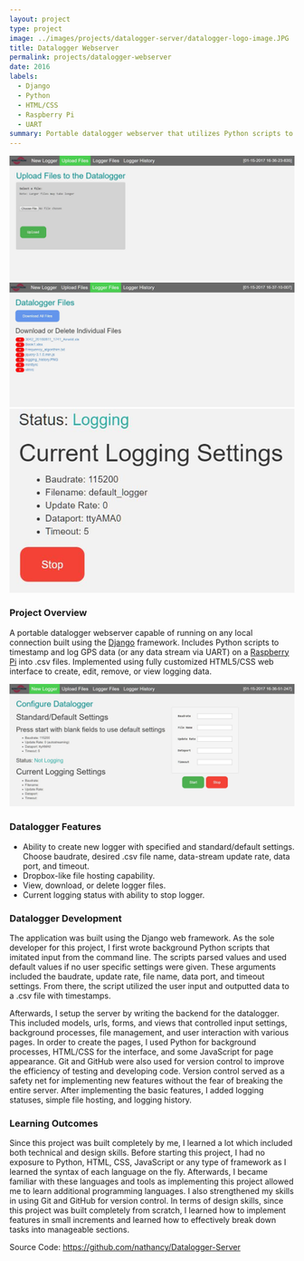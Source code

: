 ```yaml
---
layout: project
type: project
image: ../images/projects/datalogger-server/datalogger-logo-image.JPG
title: Datalogger Webserver 
permalink: projects/datalogger-webserver
date: 2016
labels:
  - Django 
  - Python 
  - HTML/CSS
  - Raspberry Pi
  - UART
summary: Portable datalogger webserver that utilizes Python scripts to timestamp and log GPS data via UART on a Raspberry Pi 3 into .csv files. 
---
```

<div class="ui small rounded images">
  <img class="ui image" src="../images/projects/datalogger-server/datalogger1.JPG">
  <img class="ui image" src="../images/projects/datalogger-server/datalogger2.JPG">
  <img class="ui image" src="../images/projects/datalogger-server/datalogger3.JPG">
</div>

### Project Overview
A portable datalogger webserver capable of running on any local connection built using the [Django](https://www.djangoproject.com/) framework. Includes Python scripts to timestamp and log GPS data (or any data stream via UART) on a [Raspberry Pi](https://www.raspberrypi.org/) into .csv files. Implemented using fully customized HTML5/CSS web interface to create, edit, remove, or view logging data.

<img class="ui fluid image" src="../images/projects/datalogger-server/datalogger4.JPG">

### Datalogger Features
* Ability to create new logger with specified and standard/default settings. Choose baudrate, desired .csv file name, data-stream update rate, data port, and timeout.
* Dropbox-like file hosting capability.
* View, download, or delete logger files.
* Current logging status with ability to stop logger.

### Datalogger Development
The application was built using the Django web framework. As the sole developer for this project, I first wrote background Python scripts that imitated input from the command line. The scripts parsed values and used default values if no user specific settings were given. These arguments included the baudrate, update rate, file name, data port, and timeout settings. From there, the script utilized the user input and outputted data to a .csv file with timestamps.

Afterwards, I setup the server by writing the backend for the datalogger. This included models, urls, forms, and views that controlled input settings, background processes, file management, and user interaction with various pages. In order to create the pages, I used Python for background processes, HTML/CSS for the interface, and some JavaScript for page appearance. Git and GitHub were also used for version control to improve the efficiency of testing and developing code. Version control served as a safety net for implementing new features without the fear of breaking the entire server. After implementing the basic features, I added logging statuses, simple file hosting, and logging history.

### Learning Outcomes
Since this project was built completely by me, I learned a lot which included both technical and design skills. Before starting this project, I had no exposure to Python, HTML, CSS, JavaScript or any type of framework as I learned the syntax of each language on the fly. Afterwards, I became familiar with these languages and tools as implementing this project allowed me to learn additional programming languages. I also strengthened my skills in using Git and GitHub for version control. In terms of design skills, since this project was built completely from scratch, I learned how to implement features in small increments and learned how to effectively break down tasks into manageable sections. 

Source Code: <a href="https://github.com/nathancy/Datalogger-Server"><i class="large github icon "></i>https://github.com/nathancy/Datalogger-Server</a>

